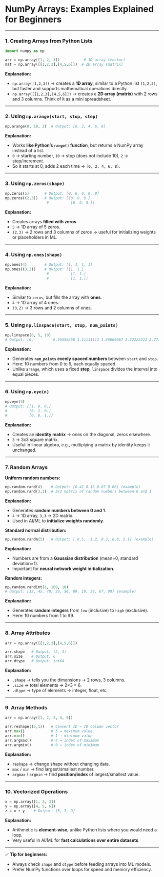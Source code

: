 # **NumPy Arrays: Examples Explained for Beginners**

---

### **1. Creating Arrays from Python Lists**

```python
import numpy as np

arr = np.array([1, 2, 3])           # 1D array (vector)
mat = np.array([[1,2,3],[4,5,6]])  # 2D array (matrix)
```

**Explanation:**

* `np.array([1,2,3])` → creates a **1D array**, similar to a Python list `[1,2,3]`, but faster and supports mathematical operations directly.
* `np.array([[1,2,3],[4,5,6]])` → creates a **2D array (matrix)** with 2 rows and 3 columns. Think of it as a mini spreadsheet.

---

### **2. Using `np.arange(start, stop, step)`**

```python
np.arange(0, 10, 2)  # Output: [0, 2, 4, 6, 8]
```

**Explanation:**

* Works **like Python’s `range()` function**, but returns a NumPy array instead of a list.
* `0` → starting number, `10` → stop (does not include 10), `2` → step/increment.
* So it starts at 0, adds 2 each time → `[0, 2, 4, 6, 8]`.

---

### **3. Using `np.zeros(shape)`**

```python
np.zeros(5)       # Output: [0, 0, 0, 0, 0]
np.zeros((2,3))   # Output: [[0. 0. 0.]
                   #          [0. 0. 0.]]
```

**Explanation:**

* Creates arrays **filled with zeros**.
* `5` → 1D array of 5 zeros.
* `(2,3)` → 2 rows and 3 columns of zeros → useful for initializing weights or placeholders in ML.

---

### **4. Using `np.ones(shape)`**

```python
np.ones(4)        # Output: [1, 1, 1, 1]
np.ones((3,2))    # Output: [[1. 1.]
                   #          [1. 1.]
                   #          [1. 1.]]
```

**Explanation:**

* Similar to `zeros`, but fills the array with **ones**.
* `4` → 1D array of 4 ones.
* `(3,2)` → 3 rows and 2 columns of ones.

---

### **5. Using `np.linspace(start, stop, num_points)`**

```python
np.linspace(0, 5, 10)
# Output: [0.         0.55555556 1.11111111 1.66666667 2.22222222 2.77777778 3.33333333 3.88888889 4.44444444 5.        ]
```

**Explanation:**

* Generates **`num_points` evenly spaced numbers** between `start` and `stop`.
* Here: 10 numbers from 0 to 5, each equally spaced.
* Unlike `arange`, which uses a fixed **step**, `linspace` divides the interval into equal pieces.

---

### **6. Using `np.eye(n)`**

```python
np.eye(3)
# Output: [[1. 0. 0.]
#          [0. 1. 0.]
#          [0. 0. 1.]]
```

**Explanation:**

* Creates an **identity matrix** → ones on the diagonal, zeros elsewhere.
* `3` → 3x3 square matrix.
* Useful in linear algebra, e.g., multiplying a matrix by identity keeps it unchanged.

---

### **7. Random Arrays**

**Uniform random numbers:**

```python
np.random.rand(4)    # Output: [0.42 0.13 0.87 0.66] (example)
np.random.rand(3,3)  # 3x3 matrix of random numbers between 0 and 1
```

**Explanation:**

* Generates **random numbers between 0 and 1**.
* `4` → 1D array, `3,3` → 2D matrix.
* Used in AI/ML to **initialize weights randomly**.

**Standard normal distribution:**

```python
np.random.randn(5)   # Output: [ 0.5, -1.2, 0.3, 0.0, 2.1] (example)
```

**Explanation:**

* Numbers are from a **Gaussian distribution** (mean=0, standard deviation=1).
* Important for **neural network weight initialization**.

**Random integers:**

```python
np.random.randint(1, 100, 10)
# Output: [12, 45, 78, 23, 56, 89, 10, 34, 67, 90] (example)
```

**Explanation:**

* Generates **random integers** from `low` (inclusive) to `high` (exclusive).
* Here: 10 numbers from 1 to 99.

---

### **8. Array Attributes**

```python
arr = np.array([[1,2,3],[4,5,6]])

arr.shape   # Output: (2, 3)
arr.size    # Output: 6
arr.dtype   # Output: int64
```

**Explanation:**

* `.shape` → tells you the dimensions → 2 rows, 3 columns.
* `.size` → total elements → 2×3 = 6.
* `.dtype` → type of elements → integer, float, etc.

---

### **9. Array Methods**

```python
arr = np.array([1, 2, 3, 4, 5])

arr.reshape((5,1))   # Convert 1D → 2D column vector
arr.max()            # 5 → maximum value
arr.min()            # 1 → minimum value
arr.argmax()         # 4 → index of maximum
arr.argmin()         # 0 → index of minimum
```

**Explanation:**

* `reshape` → change shape without changing data.
* `max` / `min` → find largest/smallest number.
* `argmax` / `argmin` → find **position/index** of largest/smallest value.

---

### **10. Vectorized Operations**

```python
x = np.array([1, 2, 3])
y = np.array([4, 5, 6])
z = x + y    # Output: [5, 7, 9]
```

**Explanation:**

* Arithmetic is **element-wise**, unlike Python lists where you would need a loop.
* Very useful in AI/ML for **fast calculations over entire datasets**.

---

✅ **Tip for beginners:**

* Always check `shape` and `dtype` before feeding arrays into ML models.
* Prefer NumPy functions over loops for speed and memory efficiency.

